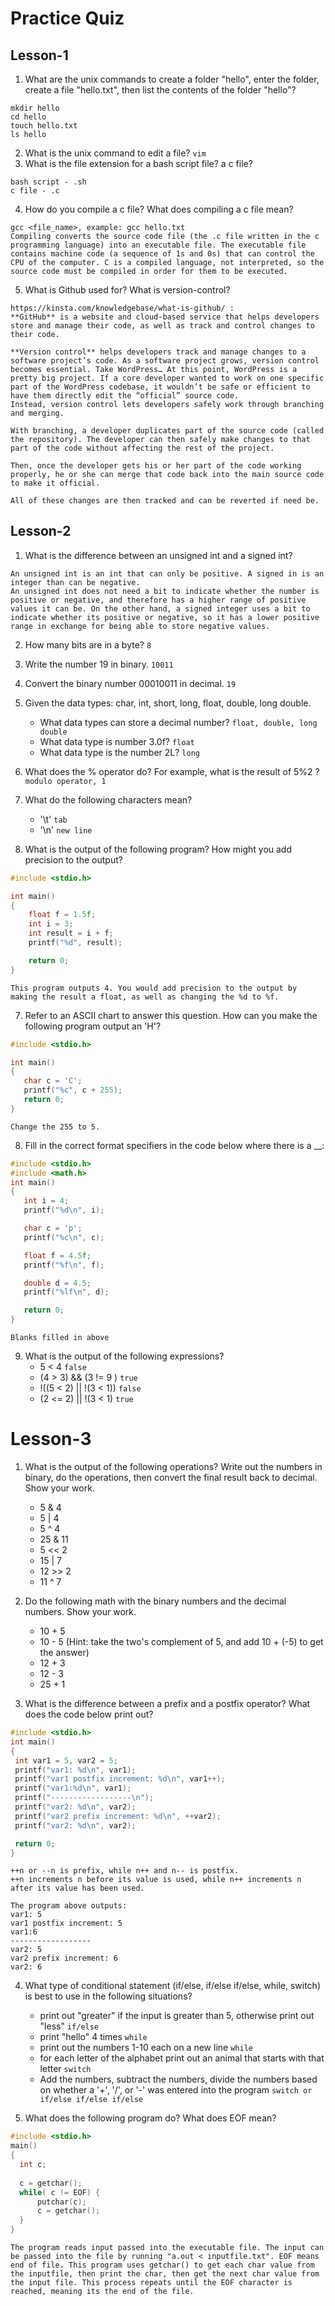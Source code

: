 # Practice Quiz
## Lesson-1

1. What are the unix commands to create a folder "hello", enter the folder, create a file "hello.txt", then list the contents of the folder "hello"?
```
mkdir hello
cd hello
touch hello.txt
ls hello
```
2. What is the unix command to edit a file?
```vim```
3. What is the file extension for a bash script file? a c file?
```
bash script - .sh
c file - .c
```
4. How do you compile a c file? What does compiling a c file mean?
```
gcc <file_name>, example: gcc hello.txt
Compiling converts the source code file (the .c file written in the c programming language) into an executable file. The executable file contains machine code (a sequence of 1s and 0s) that can control the CPU of the computer. C is a compiled language, not interpreted, so the source code must be compiled in order for them to be executed. 
```
5. What is Github used for? What is version-control?
```
https://kinsta.com/knowledgebase/what-is-github/ : 
**GitHub** is a website and cloud-based service that helps developers store and manage their code, as well as track and control changes to their code. 

**Version control** helps developers track and manage changes to a software project’s code. As a software project grows, version control becomes essential. Take WordPress… At this point, WordPress is a pretty big project. If a core developer wanted to work on one specific part of the WordPress codebase, it wouldn’t be safe or efficient to have them directly edit the “official” source code.
Instead, version control lets developers safely work through branching and merging.

With branching, a developer duplicates part of the source code (called the repository). The developer can then safely make changes to that part of the code without affecting the rest of the project.

Then, once the developer gets his or her part of the code working properly, he or she can merge that code back into the main source code to make it official.

All of these changes are then tracked and can be reverted if need be.
```

## Lesson-2

1. What is the difference between an unsigned int and a signed int?
```
An unsigned int is an int that can only be positive. A signed in is an integer than can be negative. 
An unsigned int does not need a bit to indicate whether the number is positive or negative, and therefore has a higher range of positive values it can be. On the other hand, a signed integer uses a bit to indicate whether its positive or negative, so it has a lower positive range in exchange for being able to store negative values.
```
2. How many bits are in a byte?
```8```
3. Write the number 19 in binary.
```10011```
4. Convert the binary number 00010011 in decimal.
```19```
5. Given the data types: char, int, short, long, float, double, long double.
  	- What data types can store a decimal number? ```float, double, long double```
 	 - What data type is number 3.0f? ```float```
 	 - What data type is the number 2L? ```long```

6. What does the % operator do? For example, what is the result of 5%2 ?
```modulo operator, 1```
7. What do the following characters mean?
	  - '\t' ```tab```
	  - '\n' ```new line```


6. What is the output of the following program? How might you add precision to the output?
```c
#include <stdio.h>

int main()
{
    float f = 1.5f;
    int i = 3;
    int result = i + f;
    printf("%d", result);

    return 0;
}
```
```
This program outputs 4. You would add precision to the output by making the result a float, as well as changing the %d to %f.
```

 7. Refer to an ASCII chart to answer this question. How can you make the following program output an 'H'?
 ```c
 #include <stdio.h>

int main()
{
    char c = 'C';
    printf("%c", c + 255);
    return 0;
}
```

```
Change the 255 to 5.
```
 8. Fill in the correct format specifiers in the code below where there is a __:
 ```c
#include <stdio.h>
#include <math.h>
int main()
{
    int i = 4;
    printf("%d\n", i);

    char c = 'p';
    printf("%c\n", c);

    float f = 4.5f;
    printf("%f\n", f);

    double d = 4.5;
    printf("%lf\n", d);

    return 0;
}
```

```Blanks filled in above```


 9. What is the output of the following expressions?
 	 - 5 < 4 ```false```
 	 - (4 > 3) && (3 != 9 ) ```true```
 	 - !((5 < 2) || !(3 < 1)) ```false```
	 - (2 <= 2) || !(3 < 1) ```true```
  
  
  # Lesson-3
  1. What is the output of the following operations? Write out the numbers in binary, do the operations, then convert the final result back to decimal. Show your work.
  	  - 5 & 4
 	   - 5 | 4
 	   - 5 ^ 4 
 	   - 25 & 11
 	   - 5 << 2
 	   - 15 | 7
 	   - 12 >> 2
 	   - 11 ^ 7

   2. Do the following math with the binary numbers and the decimal numbers. Show your work.
 	   - 10 + 5
 	   - 10 - 5 (Hint: take the two's complement of 5, and add 10 + (-5) to get the answer)
 	   - 12 + 3
	   - 12 - 3
	   - 25 + 1


   3. What is the difference between a prefix and a postfix operator? What does the code below print out?
   ```c
   #include <stdio.h>
int main()
{
    int var1 = 5, var2 = 5;
    printf("var1: %d\n", var1);
    printf("var1 postfix increment: %d\n", var1++);
    printf("var1:%d\n", var1);
    printf("------------------\n");
    printf("var2: %d\n", var2);
    printf("var2 prefix increment: %d\n", ++var2);
    printf("var2: %d\n", var2);

    return 0;
}
```
```
++n or --n is prefix, while n++ and n-- is postfix.
++n increments n before its value is used, while n++ increments n after its value has been used.

The program above outputs:
var1: 5
var1 postfix increment: 5
var1:6
------------------
var2: 5
var2 prefix increment: 6
var2: 6
```
  4. What type of conditional statement (if/else, if/else if/else, while, switch) is best to use in the following situations?
 	   - print out "greater" if the input is greater than 5, otherwise print out "less" ```if/else```
 	   - print "hello" 4 times ```while```
 	   - print out the numbers 1-10 each on a new line ```while```
	    - for each letter of the alphabet print out an animal that starts with that letter ```switch```
 	   - Add the numbers, subtract the numbers, divide the numbers based on whether a '+', '/', or '-' was entered into the program ```switch or if/else if/else if/else```


  5. What does the following program do? What does EOF mean?
  ```c
  #include <stdio.h>
main()
{
	int c;
	
	c = getchar();
	while( c != EOF) {
		putchar(c);
		c = getchar();
	}
}
```
  
  
```
The program reads input passed into the executable file. The input can be passed into the file by running "a.out < inputfile.txt". EOF means end of file. This program uses getchar() to get each char value from the inputfile, then print the char, then get the next char value from the input file. This process repeats until the EOF character is reached, meaning its the end of the file.
```
